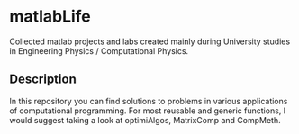 # matlabLife

Collected matlab projects and labs created mainly during University studies in Engineering Physics / Computational Physics.

## Description

In this repository you can find solutions to problems in various applications of computational programming. For most reusable and generic functions, I would suggest taking a look at optimiAlgos, MatrixComp and CompMeth.
